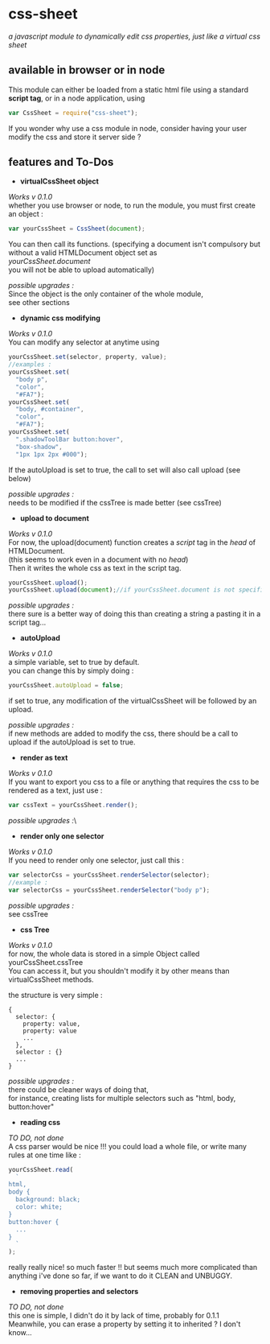 # css-sheet
*a javascript module to dynamically edit css properties,
just like a virtual css sheet*

## available in browser or in node

This module can either be loaded from a static html file
using a standard **script tag**,
or in a node application, using
```js
var CssSheet = require("css-sheet");
```
If you wonder why use a css module in node,
consider having your user modify the css and store it server side ?

## features and To-Dos

- **virtualCssSheet object**

*Works v 0.1.0*\
whether you use browser or node,
to run the module, you must first create an object :
```js
var yourCssSheet = CssSheet(document);
```
You can then call its functions.
(specifying a document isn't compulsory
but without a valid HTMLDocument object set as\
*yourCssSheet.document*\
you will not be able to upload automatically)

*possible upgrades :*\
Since the object is the only container of the whole module,\
see other sections


- **dynamic css modifying**

*Works v 0.1.0*\
You can modify any selector at anytime using
```js
yourCssSheet.set(selector, property, value);
//examples :
yourCssSheet.set(
  "body p",
  "color",
  "#FA7");
yourCssSheet.set(
  "body, #container",
  "color",
  "#FA7");
yourCssSheet.set(
  ".shadowToolBar button:hover",
  "box-shadow",
  "1px 1px 2px #000");
```
If the autoUpload is set to true,
the call to set will also call upload
(see below)

*possible upgrades :*\
needs to be modified if the cssTree is made better
(see cssTree)

- **upload to document**

*Works v 0.1.0*\
For now, the upload(document) function
creates a *script* tag in the *head* of HTMLDocument.\
(this seems to work even in a document with no *head*)\
Then it writes the whole css as text in the script tag.
```js
yourCssSheet.upload();
yourCssSheet.upload(document);//if yourCssSheet.document is not specified
```

*possible upgrades :*\
there sure is a better way of doing this
than creating a string a pasting it in a script tag...

- **autoUpload**

*Works v 0.1.0*\
a simple variable, set to true by default.\
you can change this by simply doing :
```js
yourCssSheet.autoUpload = false;
```
if set to true,
any modification of the virtualCssSheet will be followed by an upload.

*possible upgrades :*\
if new methods are added to modify the css,
there should be a call to upload if the autoUpload is set to true.

- **render as text**

*Works v 0.1.0*\
If you want to export you css to a file
or anything that requires the css to be rendered as a text,
just use :
```js
var cssText = yourCssSheet.render();
```

*possible upgrades :*\


- **render only one selector**

*Works v 0.1.0*\
If you need to render only one selector,
just call this :
```js
var selectorCss = yourCssSheet.renderSelector(selector);
//example :
var selectorCss = yourCssSheet.renderSelector("body p");
```

*possible upgrades :*\
see cssTree

- **css Tree**

*Works v 0.1.0*\
for now,
the whole data is stored in a simple Object
called yourCssSheet.cssTree\
You can access it, but you shouldn't modify it
by other means than virtualCssSheet methods.

the structure is very simple :
```
{
  selector: {
    property: value,
    property: value
    ...
  },
  selector : {}
  ...
}
```

*possible upgrades :*\
there could be cleaner ways of doing that,\
for instance, creating lists for multiple selectors such as
"html, body, button:hover"

- **reading css**

*TO DO, not done*\
A css parser would be nice !!!
you could load a whole file,
or write many rules at one time like :
```js
yourCssSheet.read(
  `
html,
body {
  background: black;
  color: white;
}
button:hover {
  ...
}
  `
);
```
really really nice! so much faster !!
but seems much more complicated than anything i've done so far,
if we want to do it CLEAN and UNBUGGY.


- **removing properties and selectors**

*TO DO, not done*\
this one is simple,
I didn't do it by lack of time,
probably for 0.1.1\
Meanwhile, you can erase a property
by setting it to inherited ? I don't know...
